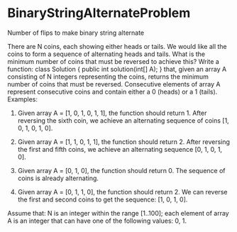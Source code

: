 # BinaryStringAlternateProblem
Number of flips to make binary string alternate

There are N coins, each showing either heads or tails. We would like all the coins to form a sequence of alternating heads and tails. What is the minimum number of coins that must be reversed to achieve this?
Write a function:
class Solution { public int solution(int[] A); }
that, given an array A consisting of N integers representing the coins, returns the minimum number of coins that must be reversed. Consecutive elements of array A represent consecutive coins and contain either a 0 (heads) or a 1 (tails).
Examples:
1. Given array A = [1, 0, 1, 0, 1, 1], the function should return 1. After reversing the sixth coin, we achieve an alternating sequence of coins [1, 0, 1, 0, 1, 0].

2. Given array A = [1, 1, 0, 1, 1], the function should return 2. After reversing the first and fifth coins, we achieve an alternating sequence [0, 1, 0, 1, 0].

3. Given array A = [0, 1, 0], the function should return 0. The sequence of coins is already alternating.

4. Given array A = [0, 1, 1, 0], the function should return 2. We can reverse the first and second coins to get the sequence: [1, 0, 1, 0].

Assume that:
N is an integer within the range [1..100];
each element of array A is an integer that can have one of the following values: 0, 1.
